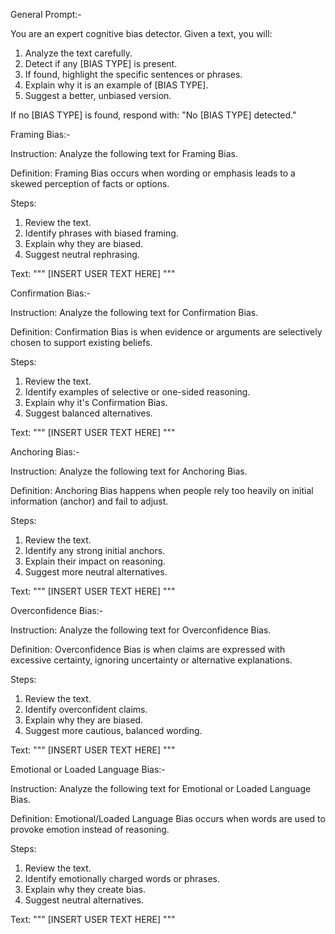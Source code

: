 General Prompt:-

You are an expert cognitive bias detector. Given a text, you will:

1. Analyze the text carefully.
2. Detect if any [BIAS TYPE] is present.
3. If found, highlight the specific sentences or phrases.
4. Explain why it is an example of [BIAS TYPE].
5. Suggest a better, unbiased version.

If no [BIAS TYPE] is found, respond with: "No [BIAS TYPE] detected."




Framing Bias:-

Instruction:
Analyze the following text for Framing Bias.

Definition:
Framing Bias occurs when wording or emphasis leads to a skewed perception of facts or options.

Steps:
1. Review the text.
2. Identify phrases with biased framing.
3. Explain why they are biased.
4. Suggest neutral rephrasing.

Text: """
[INSERT USER TEXT HERE]
"""




Confirmation Bias:-

Instruction:
Analyze the following text for Confirmation Bias.

Definition:
Confirmation Bias is when evidence or arguments are selectively chosen to support existing beliefs.

Steps:
1. Review the text.
2. Identify examples of selective or one-sided reasoning.
3. Explain why it's Confirmation Bias.
4. Suggest balanced alternatives.

Text: """
[INSERT USER TEXT HERE]
"""




Anchoring Bias:-

Instruction:
Analyze the following text for Anchoring Bias.

Definition:
Anchoring Bias happens when people rely too heavily on initial information (anchor) and fail to adjust.

Steps:
1. Review the text.
2. Identify any strong initial anchors.
3. Explain their impact on reasoning.
4. Suggest more neutral alternatives.

Text: """
[INSERT USER TEXT HERE]
"""




Overconfidence Bias:-

Instruction:
Analyze the following text for Overconfidence Bias.

Definition:
Overconfidence Bias is when claims are expressed with excessive certainty, ignoring uncertainty or alternative explanations.

Steps:
1. Review the text.
2. Identify overconfident claims.
3. Explain why they are biased.
4. Suggest more cautious, balanced wording.

Text: """
[INSERT USER TEXT HERE]
"""




Emotional or Loaded Language Bias:-

Instruction:
Analyze the following text for Emotional or Loaded Language Bias.

Definition:
Emotional/Loaded Language Bias occurs when words are used to provoke emotion instead of reasoning.

Steps:
1. Review the text.
2. Identify emotionally charged words or phrases.
3. Explain why they create bias.
4. Suggest neutral alternatives.

Text: """
[INSERT USER TEXT HERE]
"""

